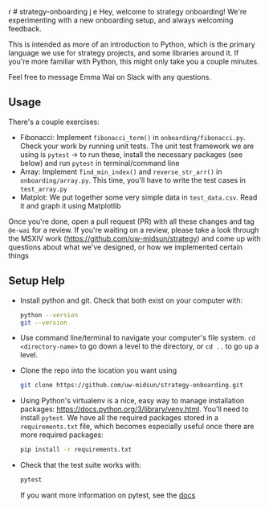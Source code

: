 r # strategy-onboarding
j
e
Hey, welcome to strategy onboarding! We're experimenting with a new onboarding setup, and always welcoming feedback.

This is intended as more of an introduction to Python, which is the primary language we use for strategy projects, and some libraries around it. If you're more familiar with Python, this might only take you a couple minutes.

Feel free to message Emma Wai on Slack with any questions.

## Usage

There's a couple exercises:

- Fibonacci: Implement `fibonacci_term()` in `onboarding/fibonacci.py`. Check your work by running unit tests. The unit test framework we are using is `pytest` -> to run these, install the necessary packages (see below) and run `pytest` in terminal/command line
- Array: Implement `find_min_index()` and `reverse_str_arr()` in `onboarding/array.py`. This time, you'll have to write the test cases in `test_array.py`
- Matplot: We put together some very simple data in `test_data.csv`. Read it and graph it using Matplotlib

Once you're done, open a pull request (PR) with all these changes and tag `@e-wai` for a review.
If you're waiting on a review, please take a look through the MSXIV work (https://github.com/uw-midsun/strategy) and come up with questions about what we've designed, or how we implemented certain things

## Setup Help

- Install python and git. Check that both exist on your computer with:

    ```zsh
    python --version
    git --version
    ```

- Use command line/terminal to navigate your computer's file system. `cd <directory-name>` to go down a level to the directory, or `cd ..` to go up a level.
- Clone the repo into the location you want using

    ```zsh
    git clone https://github.com/uw-midsun/strategy-onboarding.git
    ```

- Using Python's virtualenv is a nice, easy way to manage installation packages: https://docs.python.org/3/library/venv.html. You'll need to install `pytest`. We have all the required packages stored in a `requirements.txt` file, which becomes especially useful once there are more required packages:

    ```zsh
    pip install -r requirements.txt
    ```

- Check that the test suite works with:

    ```zsh
    pytest
    ```

    If you want more information on pytest, see the [docs](https://docs.pytest.org/en/6.2.x/)
